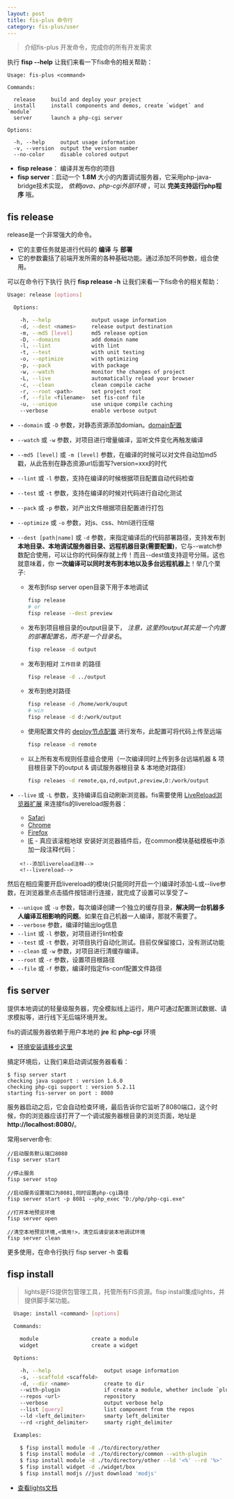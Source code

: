 ```yaml
---
layout: post
title: fis-plus 命令行
category: fis-plus/user
---
```


> 介绍fis-plus 开发命令，完成你的所有开发需求

执行 **fisp --help** 让我们来看一下fis命令的相关帮助：


    Usage: fis-plus <command>

    Commands:

      release     build and deploy your project
      install     install components and demos, create `widget` and `module`
      server      launch a php-cgi server

    Options:

      -h, --help     output usage information
      -v, --version  output the version number
      --no-color     disable colored output

* **fisp release**： 编译并发布你的项目
* **fisp server**：启动一个 **1.8M** 大小的内置调试服务器，它采用php-java-bridge技术实现， _依赖java、php-cgi外部环境_ ，可以 **完美支持运行php程序** 哦。

## fis release

release是一个非常强大的命令。

* 它的主要任务就是进行代码的 **编译** 与 **部署**
* 它的参数囊括了前端开发所需的各种基础功能。通过添加不同参数，组合使用。

可以在命令行下执行
执行 **fisp release -h** 让我们来看一下fis命令的相关帮助：

```bash
Usage: release [options]

  Options:

    -h, --help             output usage information
    -d, --dest <names>     release output destination
    -m, --md5 [level]      md5 release option
    -D, --domains          add domain name
    -l, --lint             with lint
    -t, --test             with unit testing
    -o, --optimize         with optimizing
    -p, --pack             with package
    -w, --watch            monitor the changes of project
    -L, --live             automatically reload your browser
    -c, --clean            clean compile cache
    -r, --root <path>      set project root
    -f, --file <filename>  set fis-conf file
    -u, --unique           use unique compile caching
    --verbose              enable verbose output
```

* ``--domain`` 或 ``-D`` 参数，对静态资源添加domian。[domain配置](http://fis.baidu.com/userdoc/fis/%E9%85%8D%E7%BD%AEAPI#toc_30)
* ``--watch`` 或 ``-w`` 参数，对项目进行增量编译，监听文件变化再触发编译
* ``--md5 [level]`` 或 ``-m [level]`` 参数，在编译的时候可以对文件自动加md5戳，从此告别在静态资源url后面写?version=xxx的时代
* ``--lint`` 或 ``-l`` 参数，支持在编译的时候根据项目配置自动代码检查
* ``--test`` 或 ``-t`` 参数，支持在编译的时候对代码进行自动化测试
* ``--pack`` 或 ``-p`` 参数，对产出文件根据项目配置进行打包
* ``--optimize`` 或 ``-o`` 参数，对js、css、html进行压缩
* ``--dest [path|name]`` 或 ``-d`` 参数，来指定编译后的代码部署路径，支持发布到 **本地目录、本地调试服务器目录、远程机器目录(需要配置)**，它与--watch参数配合使用，可以让你的代码保存就上传！而且--dest值支持逗号分隔，这也就意味着，你 **一次编译可以同时发布到本地以及多台远程机器上**！举几个栗子:
    * 发布到fisp server open目录下用于本地调试

        ```bash
        fisp release
        # or
        fisp release --dest preview
        ```
    * 发布到项目根目录的output目录下， _注意，这里的output其实是一个内置的部署配置名，而不是一个目录名_。

        ```bash
        fisp release -d output
        ```
    * 发布到相对 ``工作目录`` 的路径

        ```bash
        fisp release -d ../output
        ```
    * 发布到绝对路径

        ```bash
        fisp release -d /home/work/ouput
        # win
        fisp release -d d:/work/output
        ```
    * 使用配置文件的 [deploy节点配置](/userdoc/fis/%E4%B8%8A%E4%BC%A0%E9%83%A8%E7%BD%B2#%E4%B8%8A%E4%BC%A0%E9%85%8D%E7%BD%AE) 进行发布，此配置可将代码上传至远端

        ```bash
        fisp release -d remote
        ```
    * 以上所有发布规则任意组合使用（一次编译同时上传到多台远端机器 & 项目根目录下的output & 调试服务器根目录 & 本地绝对路径）

        ```bash
        fisp releaes -d remote,qa,rd,output,preview,D:/work/output
        ```

* ``--live`` 或 ``-L`` 参数，支持编译后自动刷新浏览器。fis需要使用 [LiveReload浏览器扩展](http://feedback.livereload.com/knowledgebase/articles/86242-how-do-i-install-and-use-the-browser-extensions-) 来连接fis的livereload服务器：
    * [Safari](http://download.livereload.com/2.0.9/LiveReload-2.0.9.safariextz)
    * [Chrome](https://chrome.google.com/webstore/detail/livereload/jnihajbhpnppcggbcgedagnkighmdlei)
    * [Firefox](http://download.livereload.com/2.0.8/LiveReload-2.0.8.xpi)
    * [IE](https://github.com/dvdotsenko/livereload_ie_extension/downloads) - 真应该滚粗地球
安装好浏览器插件后，在common模块基础模板中添加一段注释代码：

```
	<!--添加livereload注释-->
    <!--livereload-->
```

然后在相应需要开启livereload的模块(只能同时开启一个)编译时添加-L或--live参数，在浏览器里点击插件按钮进行连接，就完成了设置可以享受了~
* ``--unique`` 或 ``-u`` 参数，每次编译创建一个独立的缓存目录，**解决同一台机器多人编译互相影响的问题**。如果在自己机器一人编译，那就不需要了。
* ``--verbose`` 参数，编译时输出log信息
* ``--lint`` 或 ``-l`` 参数，对项目进行lint检查
* ``--test`` 或 ``-t`` 参数，对项目执行自动化测试。目前仅保留接口，没有测试功能
* ``--clean`` 或 ``-w`` 参数，对项目进行清缓存编译。
* ``--root`` 或 ``-r`` 参数，设置项目根路径
* ``--file`` 或 ``-f`` 参数，编译时指定fis-conf配置文件路径

## fis server

提供本地调试的轻量级服务器，完全模拟线上运行，用户可通过配置测试数据、请求模拟等，进行线下无后端环境开发。

fis的调试服务器依赖于用户本地的 **jre** 和 **php-cgi** 环境

* [环境安装请移步这里](./quickstart.html)

搞定环境后，让我们来启动调试服务器看看：

    $ fisp server start
    checking java support : version 1.6.0
    checking php-cgi support : version 5.2.11
    starting fis-server on port : 8080

服务器启动之后，它会自动检查环境，最后告诉你它监听了8080端口，这个时候，你的浏览器应该打开了一个调试服务器根目录的浏览页面，地址是 **http://localhost:8080/**。


常用server命令:

    //启动服务默认端口8080
    fisp server start

    //停止服务
    fisp server stop

    //启动服务设置端口为8081,同时设置php-cgi路径
    fisp server start -p 8081 --php_exec "D:/php/php-cgi.exe"

    //打开本地预览环境
    fisp server open

    //清空本地预览环境,<慎用!>，清空后请安装本地调试环境
    fisp server clean

更多使用，在命令行执行 fisp server -h 查看

## fisp install
>lights是FIS提供包管理工具，托管所有FIS资源。fisp install集成lights，并提供脚手架功能。

```bash
  Usage: install <command> [options]

  Commands:

    module                 create a module
    widget                 create a widget

  Options:

    -h, --help                 output usage information
    -s, --scaffold <scaffold>
    -d, --dir <name>           create to dir
    --with-plugin              if create a module, whether include `plugin`
    --repos <url>              repository
    --verbose                  output verbose help
    --list [query]             list component from the repos
    --ld <left_delimiter>      smarty left_delimiter
    --rd <right_delimiter>     smarty right_delimiter

  Examples:

    $ fisp install module -d ./to/directory/other
    $ fisp install module -d ./to/directory/common --with-plugin
    $ fisp install module -d ./to/directory/other --ld '<%' --rd '%>'
    $ fisp install widget -d ./widget/box
    $ fisp install modjs //just download 'modjs'
```

* [查看lights文档](./lights.html)